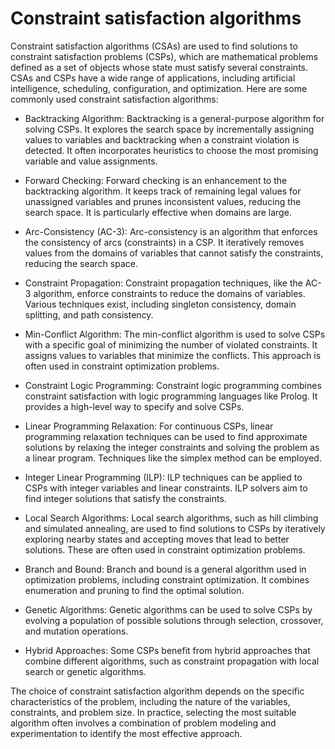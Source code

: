 # Constraint satisfaction algorithms

Constraint satisfaction algorithms (CSAs) are used to find solutions to constraint satisfaction problems (CSPs), which are mathematical problems defined as a set of objects whose state must satisfy several constraints.  CSAs and CSPs have a wide range of applications, including artificial intelligence, scheduling, configuration, and optimization. Here are some commonly used constraint satisfaction algorithms:

* Backtracking Algorithm: Backtracking is a general-purpose algorithm for solving CSPs. It explores the search space by incrementally assigning values to variables and backtracking when a constraint violation is detected. It often incorporates heuristics to choose the most promising variable and value assignments.

* Forward Checking: Forward checking is an enhancement to the backtracking algorithm. It keeps track of remaining legal values for unassigned variables and prunes inconsistent values, reducing the search space. It is particularly effective when domains are large.

* Arc-Consistency (AC-3): Arc-consistency is an algorithm that enforces the consistency of arcs (constraints) in a CSP. It iteratively removes values from the domains of variables that cannot satisfy the constraints, reducing the search space.

* Constraint Propagation: Constraint propagation techniques, like the AC-3 algorithm, enforce constraints to reduce the domains of variables. Various techniques exist, including singleton consistency, domain splitting, and path consistency.

* Min-Conflict Algorithm: The min-conflict algorithm is used to solve CSPs with a specific goal of minimizing the number of violated constraints. It assigns values to variables that minimize the conflicts. This approach is often used in constraint optimization problems.

* Constraint Logic Programming: Constraint logic programming combines constraint satisfaction with logic programming languages like Prolog. It provides a high-level way to specify and solve CSPs.

* Linear Programming Relaxation: For continuous CSPs, linear programming relaxation techniques can be used to find approximate solutions by relaxing the integer constraints and solving the problem as a linear program. Techniques like the simplex method can be employed.

* Integer Linear Programming (ILP): ILP techniques can be applied to CSPs with integer variables and linear constraints. ILP solvers aim to find integer solutions that satisfy the constraints.

* Local Search Algorithms: Local search algorithms, such as hill climbing and simulated annealing, are used to find solutions to CSPs by iteratively exploring nearby states and accepting moves that lead to better solutions. These are often used in constraint optimization problems.

* Branch and Bound: Branch and bound is a general algorithm used in optimization problems, including constraint optimization. It combines enumeration and pruning to find the optimal solution.

* Genetic Algorithms: Genetic algorithms can be used to solve CSPs by evolving a population of possible solutions through selection, crossover, and mutation operations.

* Hybrid Approaches: Some CSPs benefit from hybrid approaches that combine different algorithms, such as constraint propagation with local search or genetic algorithms.

The choice of constraint satisfaction algorithm depends on the specific characteristics of the problem, including the nature of the variables, constraints, and problem size. In practice, selecting the most suitable algorithm often involves a combination of problem modeling and experimentation to identify the most effective approach.